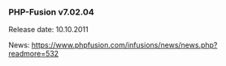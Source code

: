 ### PHP-Fusion v7.02.04
Release date: 10.10.2011

News: https://www.phpfusion.com/infusions/news/news.php?readmore=532

